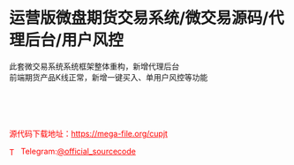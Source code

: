 # 运营版微盘期货交易系统/微交易源码/代理后台/用户风控

此套微交易系统系统框架整体重构，新增代理后台<br>前端期货产品K线正常，新增一键买入、单用户风控等功能<br><br><br><br><br>


<p style="color: red;">源代码下载地址：<a href="https://mega-file.org/cupjt" style="color: red;">https://mega-file.org/cupjt</a></p><p style="color: red;"><img src="https://cdn-icons-png.flaticon.com/512/2111/2111646.png" alt="Telegram Icon" style="width: 16px; vertical-align: middle; margin-right: 5px;">Telegram:<a href="https://t.me/official_sourcecode" style="color: red;">@official_sourcecode</a></p>